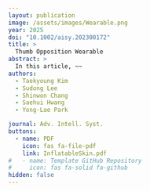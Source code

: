 ```yaml
---
layout: publication
image: /assets/images/Wearable.png
year: 2025
doi: "10.1002/aisy.202300172"
title: >
  Thumb Opposition Wearable
abstract: >
  In this article, ~~
authors:
  - Taekyoung Kim
  - Sudong Lee
  - Shinwon Chang
  - Saehui Hwang
  - Yong-Lae Park

journal: Adv. Intell. Syst.
buttons:
  - name: PDF
    icon: fas fa-file-pdf
    link: InflatableSkin.pdf
#   - name: Template GitHub Repository
#     icon: fas fa-solid fa-github
hidden: false
---
```



